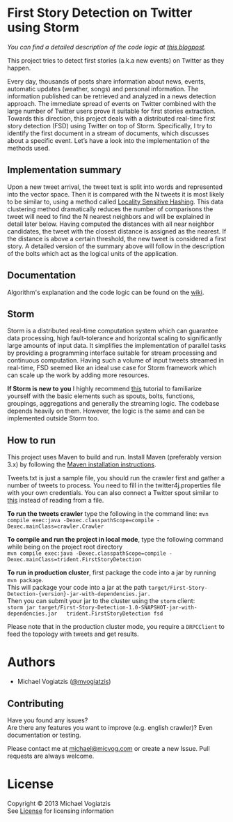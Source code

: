 First Story Detection on Twitter using Storm
================================

*You can find a detailed description of the code logic at [this blogpost](http://micvog.com/2013/09/07/storm-first-story-detection/).*

This project tries to detect first stories (a.k.a new events) on Twitter as they happen.

Every day, thousands of posts share information about news, events, automatic updates (weather, songs) and personal information. The information published can be retrieved and analyzed in a news detection approach. The immediate spread of events on Twitter combined with the large number of Twitter users prove it suitable for first stories extraction. Towards this direction, this project deals with a distributed real-time first story detection (FSD) using Twitter on top of Storm. Specifically, I try to identify the first document in a stream of documents, which discusses about a specific event. Let’s have a look into the implementation of the methods used.

Implementation summary
------------------------------------
Upon a new tweet arrival, the tweet text is split into words and represented into the vector space. Then it is compared with the N tweets it is most likely to be similar to, using a method called [Locality Sensitive Hashing](http://en.wikipedia.org/wiki/Locality-sensitive_hashing). This data clustering method dramatically reduces the number of comparisons the tweet will need to find the N nearest neighbors and will be explained in detail later below. Having computed the distances with all near neighbor candidates, the tweet with the closest distance is assigned as the nearest. If the distance is above a certain threshold, the new tweet is considered a first story. A detailed version of the summary above will follow in the description of the bolts which act as the logical units of the application.

Documentation
----------------------
Algorithm's explanation and the code logic can be found on the [wiki](https://github.com/mvogiatzis/first-stories-twitter/wiki/_pages).

Storm
--------
Storm is a distributed real-time computation system which can guarantee data processing, high fault-tolerance and horizontal scaling to significantly large amounts of input data. It simplifies the implementation of parallel tasks by providing a programming interface suitable for stream processing and continuous computation. Having such a volume of input tweets streamed in real-time, FSD seemed like an ideal use case for Storm framework which can scale up the work by adding more resources.

**If Storm is new to you**  I highly recommend [this](https://github.com/nathanmarz/storm/wiki/Trident-tutorial) tutorial to familiarize yourself with the basic elements such as spouts, bolts, functions, groupings, aggregations and generally the streaming logic. The codebase depends heavily on them. However, the logic is the same and can be implemented outside Storm too.


How to run
---------------

This project uses Maven to build and run. Install Maven (preferably version 3.x) by following the [Maven installation instructions](http://maven.apache.org/download.cgi).

Tweets.txt is just a sample file, you should run the crawler first and gather a number of tweets to process. You need to fill in the twitter4j.properties file with your own credentials. You can also connect a Twitter spout similar to [this](https://github.com/mvogiatzis/storm-unshortening/blob/master/src/main/java/spouts/TwitterSpout.java) instead of reading from a file.

**To run the tweets crawler** type the following in the command line:
`mvn compile exec:java -Dexec.classpathScope=compile -Dexec.mainClass=crawler.Crawler`

**To compile and run the project in local mode**, type the following command while being on the project root directory  
`mvn compile exec:java -Dexec.classpathScope=compile -Dexec.mainClass=trident.FirstStoryDetection`

**To run in production cluster**, first package the code into a jar by running  
`mvn package`.  
This will package your code into a jar at the path `target/First-Story-Detection-{version}-jar-with-dependencies.jar.`  
Then you can submit your jar to the cluster using the `storm` client:  
`storm jar target/First-Story-Detection-1.0-SNAPSHOT-jar-with-dependencies.jar  
trident.FirstStoryDetection fsd`  

Please note that in the production cluster mode, you require a `DRPCClient` to feed the topology with tweets and get results.

Authors
======
* Michael Vogiatzis ([@mvogiatzis](https://twitter.com/mvogiatzis))

Contributing
------------------
Have you found any issues?  
Are there any features you want to improve (e.g. english crawler)? Even documentation or testing.
  
Please contact me at [michael@micvog.com](mailto:michael@micvog.com) or create a new Issue. Pull requests are always welcome. 

License
======
Copyright © 2013 Michael Vogiatzis  
See [License](https://github.com/mvogiatzis/first-stories-twitter/blob/master/LICENSE) for licensing information

